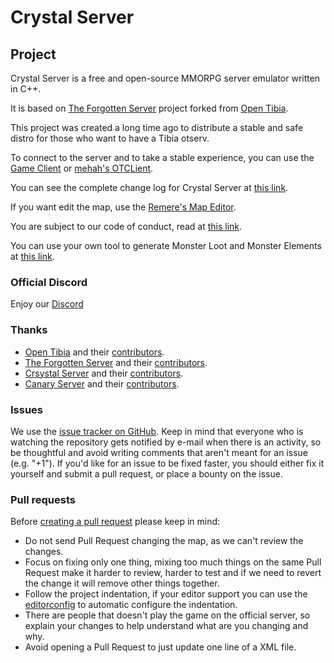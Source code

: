 # Crystal Server

## Project

Crystal Server is a free and open-source MMORPG server emulator written in C++.

It is based on [The Forgotten Server](https://github.com/otland/forgottenserver) project forked from [Open Tibia](https://github.com/opentibia/server).

This project was created a long time ago to distribute a stable and safe distro for those who want to have a Tibia otserv.

To connect to the server and to take a stable experience, you can
use the [Game Client](https://github.com/jprzimba/gameclient/releases) or [mehah's OTCLient](https://github.com/mehah/otclient).

You can see the complete change log for Crystal Server at [this link](https://github.com/jprzimba/crystalserver/blob/main/markdowns/CHANGELOG.md).

If you want edit the map, use the [Remere's Map Editor](https://www.mediafire.com/file/o2e06j8j2lsxmh8/RME.rar/file).

You are subject to our code of conduct, read
at [this link](https://github.com/jprzimba/crystalserver/blob/main/markdowns/CODE_OF_CONDUCT.md).

You can use your own tool to generate Monster Loot and Monster Elements at [this link](https://crystalsever.vercel.app).

### Official Discord
Enjoy our [Discord](https://discord.gg/7AYJEHTghQ)

### Thanks
- [Open Tibia](https://github.com/opentibia/server) and their [contributors](https://github.com/opentibia/server/graphs/contributors).
- [The Forgotten Server](https://github.com/otland/forgottenserver) and their [contributors](https://github.com/otland/forgottenserver/graphs/contributors).
- [Crsystal Server](https://github.com/jprzimba/crystalserver) and their [contributors](https://github.com/jprzimba/crystalserver/graphs/contributors).
- [Canary Server](https://github.com/opentibiabr/canary) and their [contributors](https://github.com/opentibiabr/canary/graphs/contributors).


### Issues

We use the [issue tracker on GitHub](https://github.com/jprzimba/crystalserver/issues). Keep in mind that everyone who is
watching the repository gets notified by e-mail when there is an activity, so be thoughtful and avoid writing comments
that aren't meant for an issue (e.g. "+1"). If you'd like for an issue to be fixed faster, you should either fix it
yourself and submit a pull request, or place a bounty on the issue.

### Pull requests

Before [creating a pull request](https://github.com/jprzimba/crystalserver/pulls) please keep in mind:

* Do not send Pull Request changing the map, as we can't review the changes.
* Focus on fixing only one thing, mixing too much things on the same Pull Request make it harder to review, harder to
  test and if we need to revert the change it will remove other things together.
* Follow the project indentation, if your editor support you can use the [editorconfig](https://editorconfig.org/) to
  automatic configure the indentation.
* There are people that doesn't play the game on the official server, so explain your changes to help understand what
  are you changing and why.
* Avoid opening a Pull Request to just update one line of a XML file.